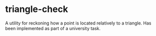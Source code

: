 # triangle-check
A utility for reckoning how a point is located relatively to a triangle. Has been implemented as part of a university task.
